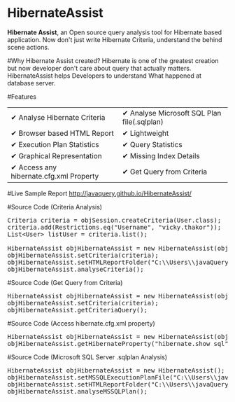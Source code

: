 # HibernateAssist
<b>Hibernate Assist</b>, an Open source query analysis tool for Hibernate based application. Now don't just write Hibernate Criteria, understand the behind scene actions. 

#Why Hibernate Assist created?
Hibernate is one of the greatest creation but now developer don't care about query that actually matters. HibernateAssist helps Developers to understand What happened at database server. 

#Features
<table>
	<tr>
		<td>✔ Analyse Hibernate Criteria</td>
		<td>✔ Analyse Microsoft SQL Plan file(.sqlplan)</td>
	</tr>
	<tr>
		<td>✔ Browser based HTML Report</td>
		<td>✔ Lightweight</td>
	</tr>
	<tr>
		<td>✔ Execution Plan Statistics</td>
		<td>✔ Query Statistics</td>
	</tr>
	<tr>
		<td>✔ Graphical Representation</td>
		<td>✔ Missing Index Details</td>
	</tr>
	<tr>
		<td>✔ Access any hibernate.cfg.xml Property</td>
		<td>✔ Get Query from Criteria</td>
	</tr>
</table>

#Live Sample Report
<a href="http://javaquery.github.io/HibernateAssist/" target="_blank">http://javaquery.github.io/HibernateAssist/</a>

#Source Code (Criteria Analysis)
<pre>
Criteria criteria = objSession.createCriteria(User.class);
criteria.add(Restrictions.eq("Username", "vicky.thakor"));
List&lt;User&gt; listUser = criteria.list();

HibernateAssist objHibernateAssist = new HibernateAssist(objSession);
objHibernateAssist.setCriteria(criteria);
objHibernateAssist.setHTMLReportFolder("C:\\Users\\javaQuery\\Desktop\\HTMLReport");
objHibernateAssist.analyseCriteria();
</pre>

#Source Code (Get Query from Criteria)
<pre>
HibernateAssist objHibernateAssist = new HibernateAssist(objSession);
objHibernateAssist.setCriteria(criteria);
objHibernateAssist.getCriteriaQuery();
</pre>

#Source Code (Access hibernate.cfg.xml property)
<pre>
HibernateAssist objHibernateAssist = new HibernateAssist(objSession);
objHibernateAssist.getHibernateProperty("hibernate.show_sql");
</pre>

#Source Code (Microsoft SQL Server .sqlplan Analysis)
<pre>
HibernateAssist objHibernateAssist = new HibernateAssist();
objHibernateAssist.setMSSQLExecutionPlanFile("C:\\Users\\javaQuery\\Desktop\\HTMLReport\\SQL Plans\\ComplexQuery.sqlplan");
objHibernateAssist.setHTMLReportFolder("C:\\Users\\javaQuery\\Desktop\\HTMLReport");
objHibernateAssist.analyseMSSQLPlan();
</pre>

